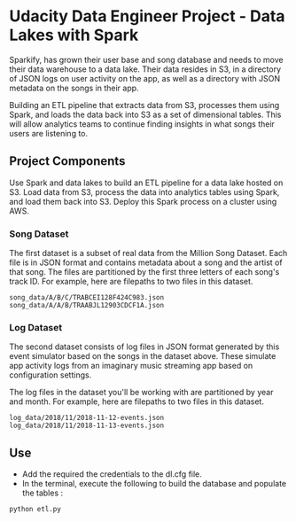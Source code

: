 # **Udacity Data Engineer Project - Data Lakes with Spark**

Sparkify, has grown their user base and song database and needs to move their data warehouse to a data lake. Their data resides in S3, in a directory of JSON logs on user activity on the app, as well as a directory with JSON metadata on the songs in their app.

Building an ETL pipeline that extracts data from S3, processes them using Spark, and loads the data back into S3 as a set of dimensional tables. This will allow analytics teams to continue finding insights in what songs their users are listening to.

## Project Components

Use Spark and data lakes to build an ETL pipeline for a data lake hosted on S3. Load data from S3, process the data into analytics tables using Spark, and load them back into S3. Deploy this Spark process on a cluster using AWS.

### Song Dataset

The first dataset is a subset of real data from the Million Song Dataset. Each file is in JSON format and contains metadata about a song and the artist of that song. The files are partitioned by the first three letters of each song's track ID. For example, here are filepaths to two files in this dataset.

```
song_data/A/B/C/TRABCEI128F424C983.json
song_data/A/A/B/TRAABJL12903CDCF1A.json
```

### Log Dataset

The second dataset consists of log files in JSON format generated by this event simulator based on the songs in the dataset above. These simulate app activity logs from an imaginary music streaming app based on configuration settings.

The log files in the dataset you'll be working with are partitioned by year and month. For example, here are filepaths to two files in this dataset.
```
log_data/2018/11/2018-11-12-events.json
log_data/2018/11/2018-11-13-events.json
```
 
## Use
 
- Add the required the credentials to the dl.cfg file.
- In the terminal, execute the following to build the database and populate the tables : 

```sh
python etl.py
```
